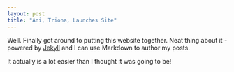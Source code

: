 ```yaml
---
layout: post
title: "Ani, Triona, Launches Site"
---
```


Well. Finally got around to putting this website together. Neat thing about it - powered by [Jekyll](http://jekyllrb.com) and I can use Markdown to author my posts. 

It actually is a lot easier than I thought it was going to be!
